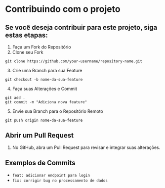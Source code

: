 # Contribuindo com o projeto

## Se você deseja contribuir para este projeto, siga estas etapas:

1. Faça um Fork do Repositório
2. Clone seu Fork

```
git clone https://github.com/your-username/repository-name.git
```
3. Crie uma Branch para sua Feature

```
git checkout -b nome-da-sua-feature
```
4. Faça suas Alterações e Commit

```
git add .
git commit -m "Adiciona nova feature"
```
5. Envie sua Branch para o Repositório Remoto

```
git push origin nome-da-sua-feature
```

## Abrir um Pull Request
1. No GitHub, abra um Pull Request para revisar e integrar suas alterações.

## Exemplos de Commits
- `feat: adicionar endpoint para login`
- `fix: corrigir bug no processamento de dados`
